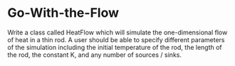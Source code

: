 # Go-With-the-Flow
Write a class called HeatFlow which will simulate the one-dimensional flow of heat in a thin rod. A user should be able to specify different parameters of the simulation including the initial temperature of the rod, the length of the rod, the constant K, and any number of sources / sinks.
